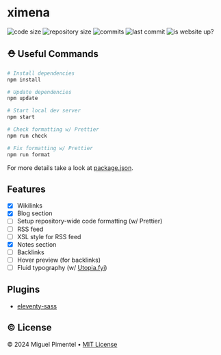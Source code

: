 # ximena

![code size](https://img.shields.io/github/languages/code-size/semanticdata/ximena)
![repository size](https://img.shields.io/github/repo-size/semanticdata/ximena)
![commits](https://img.shields.io/github/commit-activity/t/semanticdata/ximena)
![last commit](https://img.shields.io/github/last-commit/semanticdata/ximena)
![is website up?](https://img.shields.io/website/https/semanticdata.github.io/ximena.svg)

## ⛑ Useful Commands

```sh
# Install dependencies
npm install

# Update dependencies
npm update

# Start local dev server
npm start

# Check formatting w/ Prettier
npm run check

# Fix formatting w/ Prettier
npm run format
```

For more details take a look at [package.json](package.json).

## Features

- [x] Wikilinks
- [x] Blog section
- [ ] Setup repository-wide code formatting (w/ Prettier)
- [ ] RSS feed
- [ ] XSL style for RSS feed
- [x] Notes section
- [ ] Backlinks
- [ ] Hover preview (for backlinks)
- [ ] Fluid typography (w/ [Utopia.fyi](https://utopia.fyi/))

## Plugins

- [eleventy-sass](https://www.npmjs.com/package/eleventy-sass)

## © License

© 2024 Miguel Pimentel • [MIT License](LICENSE)
